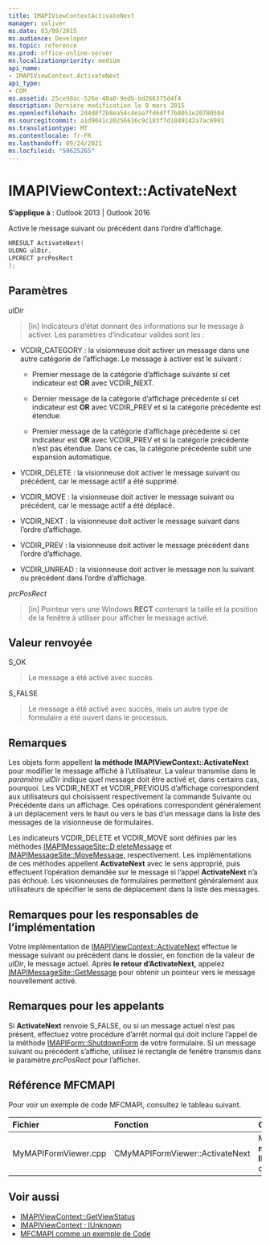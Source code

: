 ```yaml
---
title: IMAPIViewContextActivateNext
manager: soliver
ms.date: 03/09/2015
ms.audience: Developer
ms.topic: reference
ms.prod: office-online-server
ms.localizationpriority: medium
api_name:
- IMAPIViewContext.ActivateNext
api_type:
- COM
ms.assetid: 25ce90ac-526e-48a0-9edb-bd266375d4f4
description: Dernière modification le 9 mars 2015
ms.openlocfilehash: 2d4d8f2b8ea54c4eaa7fd6dff7b8051e20780504
ms.sourcegitcommit: a1d9041c20256616c9c183f7d1049142a7ac6991
ms.translationtype: MT
ms.contentlocale: fr-FR
ms.lasthandoff: 09/24/2021
ms.locfileid: "59625265"
---
```

# <a name="imapiviewcontextactivatenext"></a>IMAPIViewContext::ActivateNext

**S’applique à** : Outlook 2013 | Outlook 2016 
  
Active le message suivant ou précédent dans l’ordre d’affichage. 
  
```cpp
HRESULT ActivateNext(
ULONG ulDir,
LPCRECT prcPosRect
);
```

## <a name="parameters"></a>Paramètres

_ulDir_
  
> [in] Indicateurs d’état donnant des informations sur le message à activer. Les paramètres d’indicateur valides sont les :
    
  - VCDIR_CATEGORY : la visionneuse doit activer un message dans une autre catégorie de l’affichage. Le message à activer est le suivant : 
        
    - Premier message de la catégorie d’affichage suivante si cet indicateur est **OR** avec VCDIR_NEXT. 
        
    - Dernier message de la catégorie d’affichage précédente si cet indicateur est **OR** avec VCDIR_PREV et si la catégorie précédente est étendue. 
        
    - Premier message de la catégorie d’affichage précédente si cet indicateur est **OR** avec VCDIR_PREV et si la catégorie précédente n’est pas étendue. Dans ce cas, la catégorie précédente subit une expansion automatique. 
        
  - VCDIR_DELETE : la visionneuse doit activer le message suivant ou précédent, car le message actif a été supprimé. 
        
  - VCDIR_MOVE : la visionneuse doit activer le message suivant ou précédent, car le message actif a été déplacé. 
        
  - VCDIR_NEXT : la visionneuse doit activer le message suivant dans l’ordre d’affichage. 
        
  - VCDIR_PREV : la visionneuse doit activer le message précédent dans l’ordre d’affichage. 
        
  - VCDIR_UNREAD : la visionneuse doit activer le message non lu suivant ou précédent dans l’ordre d’affichage. 
    
_prcPosRect_
  
> [in] Pointeur vers une Windows **RECT** contenant la taille et la position de la fenêtre à utiliser pour afficher le message activé. 
    
## <a name="return-value"></a>Valeur renvoyée

S_OK 
  
> Le message a été activé avec succès. 
    
S_FALSE 
  
> Le message a été activé avec succès, mais un autre type de formulaire a été ouvert dans le processus.
    
## <a name="remarks"></a>Remarques

Les objets form appellent **la méthode IMAPIViewContext::ActivateNext** pour modifier le message affiché à l’utilisateur. La valeur transmise dans le  _paramètre ulDir_ indique quel message doit être activé et, dans certains cas, pourquoi. Les VCDIR_NEXT et VCDIR_PREVIOUS d’affichage correspondent aux utilisateurs  qui  choisissent respectivement la commande Suivante ou Précédente dans un affichage. Ces opérations correspondent généralement à un déplacement vers le haut ou vers le bas d’un message dans la liste des messages de la visionneuse de formulaires. 
  
Les indicateurs VCDIR_DELETE et VCDIR_MOVE sont définies par les méthodes [IMAPIMessageSite::D eleteMessage](imapimessagesite-deletemessage.md) et [IMAPIMessageSite::MoveMessage,](imapimessagesite-movemessage.md) respectivement. Les implémentations de ces méthodes appellent **ActivateNext** avec le sens approprié, puis effectuent l’opération demandée sur le message si l’appel **ActivateNext** n’a pas échoué. Les visionneuses de formulaires permettent généralement aux utilisateurs de spécifier le sens de déplacement dans la liste des messages. 
  
## <a name="notes-to-implementers"></a>Remarques pour les responsables de l’implémentation

Votre implémentation de [IMAPIViewContext::ActivateNext](imapiviewcontext-activatenext.md) effectue le message suivant ou précédent dans le dossier, en fonction de la valeur de  _ulDir_, le message actuel. Après **le retour d’ActivateNext,** appelez [IMAPIMessageSite::GetMessage](imapimessagesite-getmessage.md) pour obtenir un pointeur vers le message nouvellement activé. 
  
## <a name="notes-to-callers"></a>Remarques pour les appelants

Si **ActivateNext** renvoie S_FALSE, ou si un message actuel n’est pas présent, effectuez votre procédure d’arrêt normal qui doit inclure l’appel de la méthode [IMAPIForm::ShutdownForm](imapiform-shutdownform.md) de votre formulaire. Si un message suivant ou précédent s’affiche, utilisez le rectangle de fenêtre transmis dans le paramètre  _prcPosRect_ pour l’afficher. 
  
## <a name="mfcmapi-reference"></a>Référence MFCMAPI

Pour voir un exemple de code MFCMAPI, consultez le tableau suivant.
  
|**Fichier**|**Fonction**|**Commentaire**|
|:-----|:-----|:-----|
|MyMAPIFormViewer.cpp  <br/> |CMyMAPIFormViewer::ActivateNext  <br/> |MFCMAPI implémente **la méthode IMAPIViewContext::ActivateNext** dans cette fonction.  <br/> |
   
## <a name="see-also"></a>Voir aussi

- [IMAPIViewContext::GetViewStatus](imapiviewcontext-getviewstatus.md)
- [IMAPIViewContext : IUnknown](imapiviewcontextiunknown.md)
- [MFCMAPI comme un exemple de Code](mfcmapi-as-a-code-sample.md)


